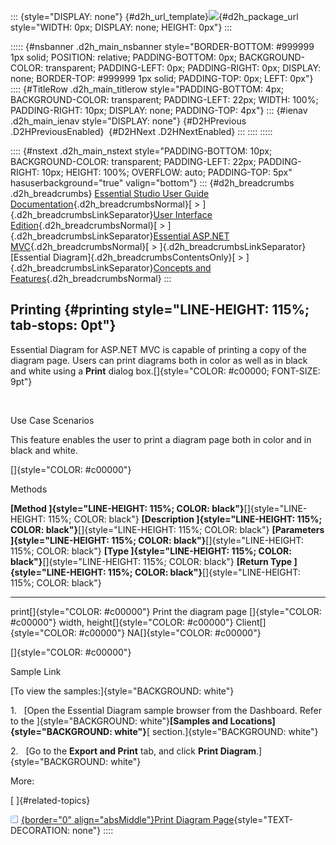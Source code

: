 ::: {style="DISPLAY: none"}
[](ms-xhelp:///?Id=d2h_url_template){#d2h_url_template}![](!package_url!){#d2h_package_url style="WIDTH: 0px; DISPLAY: none; HEIGHT: 0px"}
:::

::::: {#nsbanner .d2h_main_nsbanner style="BORDER-BOTTOM: #999999 1px solid; POSITION: relative; PADDING-BOTTOM: 0px; BACKGROUND-COLOR: transparent; PADDING-LEFT: 0px; PADDING-RIGHT: 0px; DISPLAY: none; BORDER-TOP: #999999 1px solid; PADDING-TOP: 0px; LEFT: 0px"}
:::: {#TitleRow .d2h_main_titlerow style="PADDING-BOTTOM: 4px; BACKGROUND-COLOR: transparent; PADDING-LEFT: 22px; WIDTH: 100%; PADDING-RIGHT: 10px; DISPLAY: none; PADDING-TOP: 4px"}
::: {#ienav .d2h_main_ienav style="DISPLAY: none"}
[](ms-xhelp:///?Id=2b8427e0-c0df-4cfe-80c6-7127c39f9408){#D2HPrevious .D2HPreviousEnabled}  [](ms-xhelp:///?Id=7494af6a-15ba-452d-a045-7da2473acc42){#D2HNext .D2HNextEnabled}
:::
::::
:::::

:::: {#nstext .d2h_main_nstext style="PADDING-BOTTOM: 10px; BACKGROUND-COLOR: transparent; PADDING-LEFT: 22px; PADDING-RIGHT: 10px; HEIGHT: 100%; OVERFLOW: auto; PADDING-TOP: 5px" hasuserbackground="true" valign="bottom"}
::: {#d2h_breadcrumbs .d2h_breadcrumbs}
[Essential Studio User Guide Documentation](ms-xhelp:///?Id=12457748-09e3-4d74-a240-8e049cedf030){.d2h_breadcrumbsNormal}[ \> ]{.d2h_breadcrumbsLinkSeparator}[User Interface Edition](ms-xhelp:///?Id=c29296b7-531c-413b-a0ec-488ca1f7f669){.d2h_breadcrumbsNormal}[ \> ]{.d2h_breadcrumbsLinkSeparator}[Essential ASP.NET MVC](ms-xhelp:///?Id=4b14e7d1-65c4-4f67-b1aa-2c37709905a5){.d2h_breadcrumbsNormal}[ \> ]{.d2h_breadcrumbsLinkSeparator}[Essential Diagram]{.d2h_breadcrumbsContentsOnly}[ \> ]{.d2h_breadcrumbsLinkSeparator}[Concepts and Features](ms-xhelp:///?Id=04839cdf-94fc-4d24-9f6b-119fdbd7bbfb){.d2h_breadcrumbsNormal}
:::

## Printing {#printing style="LINE-HEIGHT: 115%; tab-stops: 0pt"}

Essential Diagram for ASP.NET MVC is capable of printing a copy of the diagram page. Users can print diagrams both in color as well as in black and white using a **Print** dialog box.[]{style="COLOR: #c00000; FONT-SIZE: 9pt"}

 

Use Case Scenarios

This feature enables the user to print a diagram page both in color and in black and white.

[]{style="COLOR: #c00000"} 

Methods

  **[Method ]{style="LINE-HEIGHT: 115%; COLOR: black"}**[]{style="LINE-HEIGHT: 115%; COLOR: black"}   **[Description ]{style="LINE-HEIGHT: 115%; COLOR: black"}**[]{style="LINE-HEIGHT: 115%; COLOR: black"}   **[Parameters ]{style="LINE-HEIGHT: 115%; COLOR: black"}**[]{style="LINE-HEIGHT: 115%; COLOR: black"}   **[Type ]{style="LINE-HEIGHT: 115%; COLOR: black"}**[]{style="LINE-HEIGHT: 115%; COLOR: black"}   **[Return Type ]{style="LINE-HEIGHT: 115%; COLOR: black"}**[]{style="LINE-HEIGHT: 115%; COLOR: black"}
  --------------------------------------------------------------------------------------------------- -------------------------------------------------------------------------------------------------------- ------------------------------------------------------------------------------------------------------- ------------------------------------------------------------------------------------------------- --------------------------------------------------------------------------------------------------------
  print[]{style="COLOR: #c00000"}                                                                     Print the diagram page []{style="COLOR: #c00000"}                                                        width, height[]{style="COLOR: #c00000"}                                                                 Client[]{style="COLOR: #c00000"}                                                                  NA[]{style="COLOR: #c00000"}

[]{style="COLOR: #c00000"} 

Sample Link

[To view the samples:]{style="BACKGROUND: white"}

1.   [Open the Essential Diagram sample browser from the Dashboard. Refer to the ]{style="BACKGROUND: white"}**[Samples and Locations]{style="BACKGROUND: white"}**[ section.]{style="BACKGROUND: white"}

2.   [Go to the **Export and Print** tab, and click **Print Diagram**.]{style="BACKGROUND: white"}

More:

[ ]{#related-topics}

[![](button.gif){border="0" align="absMiddle"}Print Diagram Page](ms-xhelp:///?Id=7494af6a-15ba-452d-a045-7da2473acc42){style="TEXT-DECORATION: none"}
::::
